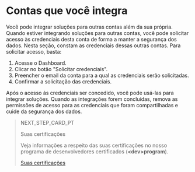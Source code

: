 # Contas que você integra
 
Você pode integrar soluções para outras contas além da sua própria. Quando estiver integrando soluções para outras contas, você pode solicitar acesso às credenciais desta conta de forma a manter a segurança dos dados. Nesta seção, constam as credenciais dessas outras contas. Para solicitar acesso, basta:
 
1. Acesse o Dashboard.
2. Clicar no botão "Solicitar credenciais".
3. Preencher o email da conta para a qual as credenciais serão solicitadas.
4. Confirmar a solicitação das credenciais.
 
Após o acesso às credenciais ser concedido, você pode usá-las para integrar soluções. Quando as integrações forem concluídas, remova as permissões de acesso para as credenciais que foram compartilhadas e cuide da segurança dos dados.

> NEXT_STEP_CARD_PT
>
> Suas certificações
>
> Veja informações a respeito das suas certificações no nosso programa de desenvolvedores certificados (**&lt;dev&gt;program**).
>
> [Suas certificações](https://www.mercadopago[FAKER][URL][DOMAIN]/developers/pt/guides/resources/dashboard/certification)